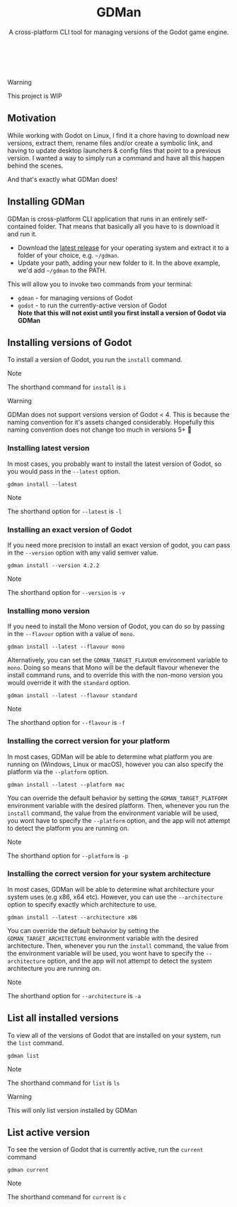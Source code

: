 <h1 align="center">
    GDMan
</h1>

<p align="center">
    A cross-platform CLI tool for managing versions of the Godot game engine.
</p>
<br/>
<br/>
<br/>
<br/>

> [!WARNING]
> This project is WIP

## Motivation

While working with Godot on Linux, I find it a chore having to download new versions,
extract them, rename files and/or create a symbolic link, and having to update
desktop launchers & config files that point to a previous version.
I wanted a way to simply run a command and have all this happen behind the scenes.

And that's exactly what GDMan does!

## Installing GDMan

GDMan is cross-platform CLI application that runs in an entirely self-contained folder.
That means that basically all you have to is download it and run it.

- Download the [latest release](https://github.com/devklick/GDMan/releases/latest)
  for your operating system and extract it to a folder of your choice, e.g. `~/gdman`.
- Update your path, adding your new folder to it. In the above example, we'd add `~/gdman` to the PATH.

This will allow you to invoke two commands from your terminal:

- `gdman` - for managing versions of Godot
- `godot` - to run the currently-active version of Godot
  <br/>
  **Note that this will not exist until you first install a version of Godot via GDMan**

## Installing versions of Godot

To install a version of Godot, you run the `install` command.

> [!NOTE]
> The shorthand command for `install` is `i`

> [!WARNING]
> GDMan does not support versions version of Godot < 4.
> This is because the naming convention for it's assets changed considerably.
> Hopefully this naming convention does not change too much in versions 5+ 🤞

### Installing latest version

In most cases, you probably want to install the latest version of Godot, so you
would pass in the `--latest` option.

```
gdman install --latest
```

> [!NOTE]
> The shorthand option for `--latest` is `-l`

### Installing an exact version of Godot

If you need more precision to install an exact version of godot, you can pass
in the `--version` option with any valid semver value.

```
gdman install --version 4.2.2
```

> [!NOTE]
> The shorthand option for `--version` is `-v`

### Installing mono version

If you need to install the Mono version of Godot, you can do so by passing in
the `--flavour` option with a value of `mono`.

```
gdman install --latest --flavour mono
```

Alternatively, you can set the `GDMAN_TARGET_FLAVOUR` environment variable to `mono`.
Doing so means that Mono will be the default flavour whenever the install command runs,
and to override this with the non-mono version you would override it with the `standard` option.

```
gdman install --latest --flavour standard
```

> [!NOTE]
> The shorthand option for `--flavour` is `-f`

### Installing the correct version for your platform

In most cases, GDMan will be able to determine what platform you are running on
(Windows, Linux or macOS), however you can also specify the platform via the
`--platform` option.

```
gdman install --latest --platform mac
```

You can override the default behavior by setting the `GDMAN_TARGET_PLATFORM` environment variable
with the desired platform. Then, whenever you run the `install` command, the value from the
environment variable will be used, you wont have to specify the `--platform` option, and
the app will not attempt to detect the platform you are running on.

> [!NOTE]
> The shorthand option for `--platform` is `-p`

### Installing the correct version for your system architecture

In most cases, GDMan will be able to determine what architecture your system uses (e.g x86, x64 etc).
However, you can use the `--architecture` option to specify exactly which architecture to use.

```
gdman install --latest --architecture x86
```

You can override the default behavior by setting the `GDMAN_TARGET_ARCHITECTURE` environment variable
with the desired architecture. Then, whenever you run the `install` command, the value from the
environment variable will be used, you wont have to specify the `--architecture` option, and
the app will not attempt to detect the system architecture you are running on.

> [!NOTE]
> The shorthand option for `--architecture` is `-a`

## List all installed versions

To view all of the versions of Godot that are installed on your system, run the `list` command.

```
gdman list
```

> [!NOTE]
> The shorthand command for `list` is `ls`

> [!WARNING]
> This will only list version installed by GDMan

## List active version

To see the version of Godot that is currently active, run the `current` command

```
gdman current
```

> [!NOTE]
> The shorthand command for `current` is `c`
